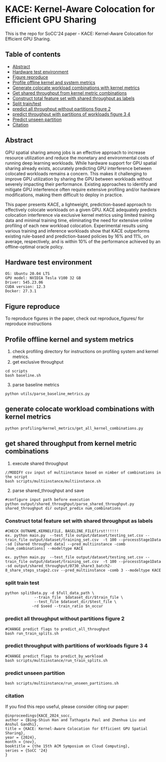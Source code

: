 # KACE: Kernel-Aware Colocation for Efficient GPU Sharing
This is the repo for SoCC'24 paper - KACE: Kernel-Aware Colocation for Efficient GPU Sharing. 
## Table of contents 
- [Abstract](#abstract)
- [Hardware test environment](#hardware-test-environment)
- [Figure reproduce](#figure-reproduce)
- [Profile offline kernel and system metrics](#profile-offline-kernel-and-system-metrics)
- [Generate colocate workload combinations with kernel metrics](#generate-colocate-workload-combinations-with-kernel-metrics)
- [Get shared throughput from kernel metric combinations](#get-shared-throughput-from-kernel-metric-combinations)
- [Construct total feature set with shared throughput as labels](#construct-total-feature-set-with-shared-throughput-as-labels)
- [Split train/test](#split-train-test)
- [predict all throughput without partitions figure 2](#predict-all-throughput-without-partitions-figure-2)
- [predict throughput with partitions of workloads figure 3 4](#predict-throughput-with-partitions-of-workloads-figure-3-4)
- [Predict unseen partition](#predict-unseen-partition)
- [Citation](#citation)
## Abstract
GPU spatial sharing among jobs is an effective approach to increase resource utilization and reduce the monetary and environmental costs of running deep learning workloads. While hardware support for GPU spatial sharing already exists, accurately predicting GPU interference between colocated workloads remains a concern. This makes it challenging to improve GPU utilization by sharing the GPU between workloads without severely impacting their performance. Existing approaches to identify and mitigate GPU interference often require extensive profiling and/or hardware modifications, making them difficult to deploy in practice.

This paper presents KACE, a lightweight, prediction-based approach to effectively colocate workloads on a given GPU. KACE adequately predicts colocation interference via exclusive kernel metrics using limited training data and minimal training time, eliminating the need for extensive online profiling of each new workload colocation. Experimental results using various training and inference workloads show that KACE outperforms existing rule-based and prediction-based policies by 16% and 11%, on average, respectively, and is within 10% of the performance achieved by an offline-optimal oracle policy.


## Hardware test environment
```
OS: Ubuntu 20.04 LTS
GPU model: NVIDIA Tesla V100 32 GB
Driver: 545.23.06
CUDA version: 12.3
Docker: 27.3.1
```

## Figure reproduce
To reproduce figures in the paper, check out reproduce_figures/ for reproduce instructions

## Profile offline kernel and system metrics
1. check profiling directory for instructions on profiling system and kernel metrics. 
2. get exclusive throughput
```
cd scripts
bash baseline.sh
```
3. parse baseline metrics
```
python utils/parse_baseline_metrics.py
```
## generate colocate workload combinations with kernel metrics

```
python profiling/kernel_metrics/get_all_kernel_combinations.py
```




## get shared throughput from kernel metric combinations
1. execute shared throughput 
```
//MODIFY csv input of multiinstance based on nimber of combinations in the script
bash scripts/multiinstance/multiinstance.sh
```
2. parse shared_throughput and save
```
#configure input path before execution
python output/shared_throughput/parse_shared_throughput.py shared_throughput dir output_predix num_combinations
```

### Construct total feature set with shared throughput as labels
```
#CHECK OUTNAME,KERNELFILE, BASELINE_FILEfirst!!!!!!
ex. python main.py  --test_file output/dataset/testing_set.csv --train_file output/dataset/training_set.csv  -t 100 --processStage1Data -sd [shared throughut data] --pred_multiinstance -comb [num_combinations] --modeltype KACE

ex. python main.py  --test_file output/dataset/testing_set.csv --train_file output/dataset/training_set.csv  -t 100 --processStage1Data -sd output/shared_throughput/0730_share3_batch2-8_share_steps_stage2.csv --pred_multiinstance -comb 3 --modeltype KACE
```

### split train test
```
python splitData.py -d $full_data_path \
             --train_file  $dataset_dir/$train_file \
             --test_file $dataset_dir/$test_file \
            -rd $seed --train_ratio $n_occur
```

### predict all throughput without partitions figure 2
```
#CHANGE predict flags to predict_all_throughput
bash run_train_splits.sh 
```
### predict throughput with partitions of workloads figure 3 4
```
#CHANGE predict flags to predict_by_workload
bash scripts/multiinstance/run_train_splits.sh 
```

### predict unseen partition
```
bash scripts/multiinstance/run_unseen_partitions.sh
```

### citation
If you find this repo useful, please consider citing our paper:
```
@inproceedings{KACE_2024_socc,
author = {Bing-Shiun Han and Tathagata Paul and Zhenhua Liu and  Anshul Gandhi},
title = {KACE: Kernel-Aware Colocation for Efficient GPU Spatial Sharing},
year = {2024},
month = {nov},
booktitle = {the 15th ACM Symposium on Cloud Computing},
series = {SoCC '24}
}
```
